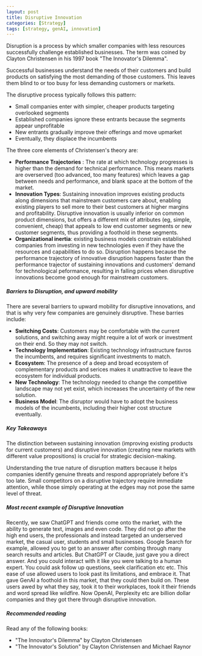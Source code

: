 ```yaml
---
layout: post
title: Disruptive Innovation
categories: [Strategy]
tags: [strategy, genAI, innovation]
---
```


Disruption is a process by which smaller companies with less resources successfully challenge established businesses. The term was coined by Clayton Christensen in his 1997 book "The Innovator's Dilemma".

Successful businesses understand the needs of their customers and build products on satisfying the most demanding of those customers. This leaves them blind to or too busy for less demanding customers or markets.

The disruptive process typically follows this pattern:

* Small companies enter with simpler, cheaper products targeting overlooked segments
* Established companies ignore these entrants because the segments appear unprofitable
* New entrants gradually improve their offerings and move upmarket
* Eventually, they displace the incumbents

The three core elements of Christensen's theory are:

* **Performance Trajectories** : The rate at which technology progresses is higher than the demand for technical performance. This means markets are overserved (too advanced, too many features) which leaves a gap between needs and performance, and blank space at the bottom of the market.
* **Innovation Types**: Sustaining innovation improves existing products along dimensions that mainstream customers care about, enabling existing players to sell more to their best customers at higher margins and profitability. Disruptive innovation is usually inferior on common product dimensions, but offers a different mix of attributes (eg, simple, convenient, cheap) that appeals to low end customer segments or new customer segments, thus providing a foothold in these segments.
* **Organizational inertia**: existing business models constrain established companies from investing in new technologies even if they have the resources and capabilities to do so. Disruption happens because the performance trajectory of innovative disruption happens faster than the performance trajector of sustaining innovations and customers' demand for technological peformance, resulting in falling prices when disruptive innovations become good enough for mainstream customers.

##### Barriers to Disruption, and upward mobility
There are several barriers to upward mobility for disruptive innovations, and that is why very few companies are genuinely disruptive. These barries include:
* **Switching Costs**: Customers may be comfortable with the current solutions, and switching away might require a lot of work or investment on their end. So they may not switch.
* **Technology Implementation**: Existing technology infrastructure favros the incumbents, and requires significant investments to match.
* **Ecosystem**: The presence of a deep and broad ecosystem of complementary products and serices makes it unattractive to leave the ecosystem for individual products.
* **New Technology**: The technology needed to change the competitive landscape may not yet exist, which increases the uncertainty of the new solution.
* **Business Model**: The disruptor would have to adopt the business models of the incumbents, including their higher cost structure eventually.

##### Key Takeaways
The distinction between sustaining innovation (improving existing products for current customers) and disruptive innovation (creating new markets with different value propositions) is crucial for strategic decision-making.

Understanding the true nature of disruption matters because it helps companies identify genuine threats and respond appropriately before it's too late. Small competitors on a disruptive trajectory require immediate attention, while those simply operating at the edges may not pose the same level of threat.

##### Most recent example of Disruptive Innovation
Recently, we saw ChatGPT and friends come onto the market, with the ability to generate text, images and even code. They did not go after the high end users, the professionals and instead targeted an underserved market, the casual user, students and small businesses. Google Search for example, allowed you to get to an answer after combing through many search results and articles. But ChatGPT or Claude, just gave you a direct answer. And you could interact with it like you were talking to a human expert. You could ask follow up questions, seek clarification etc etc. This ease of use allowed users to look past its limitations, and embrace it. That gave GenAI a foothold in this market, that they could then build on. These users awed by what they say, took it to their workplaces, took it their friends and word spread like wildfire. Now OpenAI, Perplexity etc are billion dollar companies and they got there through disruptive innovation.

##### Recommended reading
Read any of the following books:
* "The Innovator's Dilemma" by Clayton Christensen
* "The Innovator's Solution" by Clayton Christensen and Michael Raynor
